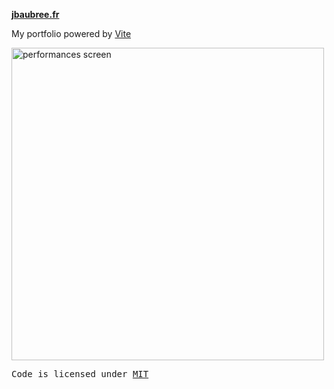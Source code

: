 **[jbaubree.fr](https://jbaubree.fr)**

My portfolio powered by [Vite](https://vitejs.dev/)

<img width="500" alt="performances screen" src="https://user-images.githubusercontent.com/50230578/174979944-46d9ebb4-50fc-4f8f-854e-ad5c4830541f.png">

<samp>Code is licensed under <a href='./LICENSE'>MIT</a>

